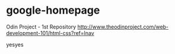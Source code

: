 # google-homepage
Odin Project - 1st Repository
http://www.theodinproject.com/web-development-101/html-css?ref=lnav

yesyes
